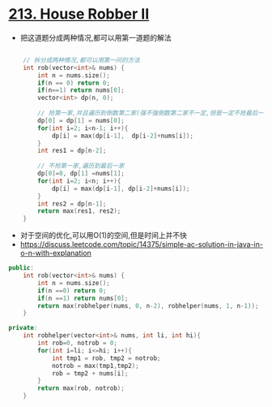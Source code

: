 # [213. House Robber II](https://leetcode.com/problems/house-robber-ii/description/)
* 把这道题分成两种情况,都可以用第一道题的解法

```c++

    // 拆分成两种情况,都可以用第一问的方法
    int rob(vector<int>& nums) {
        int n = nums.size();
        if(n == 0) return 0;
        if(n==1) return nums[0];
        vector<int> dp(n, 0);
        
        // 抢第一家,并且遍历到倒数第二家(强不强倒数第二家不一定,但是一定不抢最后一家)
        dp[0] = dp[1] = nums[0];
        for(int i=2; i<n-1; i++){
            dp[i] = max(dp[i-1],  dp[i-2]+nums[i]);
        }
        int res1 = dp[n-2];
        
        // 不抢第一家,遍历到最后一家
        dp[0]=0, dp[1] =nums[1];
        for(int i=2; i<n; i++){
            dp[i] = max(dp[i-1], dp[i-2]+nums[i]);
        }
        int res2 = dp[n-1];
        return max(res1, res2);
    }
```

* 对于空间的优化,可以用O(1)的空间,但是时间上并不快
* https://discuss.leetcode.com/topic/14375/simple-ac-solution-in-java-in-o-n-with-explanation

```c++
public:
    int rob(vector<int>& nums) {
        int n = nums.size();
        if(n ==0) return 0;
        if(n ==1) return nums[0];
        return max(robhelper(nums, 0, n-2), robhelper(nums, 1, n-1));
    }

private:
    int robhelper(vector<int>& nums, int li, int hi){
        int rob=0, notrob = 0;
        for(int i=li; i<=hi; i++){
            int tmp1 = rob, tmp2 = notrob;
            notrob = max(tmp1,tmp2);
            rob = tmp2 + nums[i];
        }
        return max(rob, notrob);
    }
```
